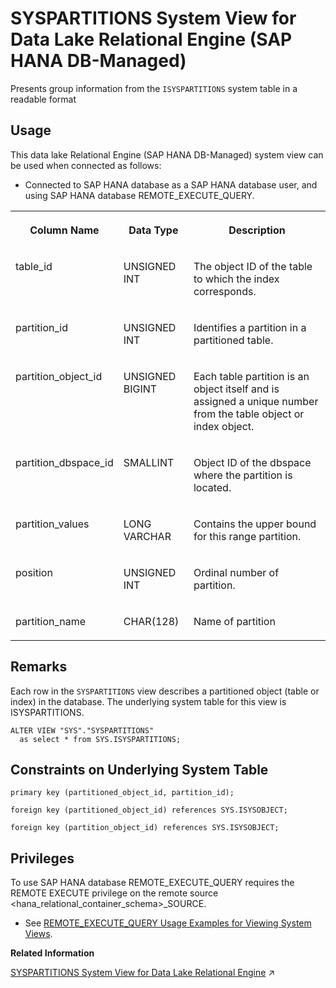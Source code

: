 <!-- loio1c2e04fba3b943e2b6ae23522aad5b5c -->

# SYSPARTITIONS System View for Data Lake Relational Engine \(SAP HANA DB-Managed\)

Presents group information from the `ISYSPARTITIONS` system table in a readable format



## Usage

This data lake Relational Engine \(SAP HANA DB-Managed\) system view can be used when connected as follows:

-   Connected to SAP HANA database as a SAP HANA database user, and using SAP HANA database REMOTE\_EXECUTE\_QUERY.





<table>
<tr>
<th valign="top">

Column Name

</th>
<th valign="top">

Data Type

</th>
<th valign="top">

Description

</th>
</tr>
<tr>
<td valign="top">

table\_id

</td>
<td valign="top">

UNSIGNED INT

</td>
<td valign="top">

The object ID of the table to which the index corresponds.

</td>
</tr>
<tr>
<td valign="top">

partition\_id

</td>
<td valign="top">

UNSIGNED INT

</td>
<td valign="top">

Identifies a partition in a partitioned table.

</td>
</tr>
<tr>
<td valign="top">

partition\_object\_id

</td>
<td valign="top">

UNSIGNED BIGINT

</td>
<td valign="top">

Each table partition is an object itself and is assigned a unique number from the table object or index object.

</td>
</tr>
<tr>
<td valign="top">

partition\_dbspace\_id

</td>
<td valign="top">

SMALLINT

</td>
<td valign="top">

Object ID of the dbspace where the partition is located.

</td>
</tr>
<tr>
<td valign="top">

partition\_values

</td>
<td valign="top">

LONG VARCHAR

</td>
<td valign="top">

Contains the upper bound for this range partition.

</td>
</tr>
<tr>
<td valign="top">

position

</td>
<td valign="top">

UNSIGNED INT

</td>
<td valign="top">

Ordinal number of partition.

</td>
</tr>
<tr>
<td valign="top">

partition\_name

</td>
<td valign="top">

CHAR\(128\)

</td>
<td valign="top">

Name of partition

</td>
</tr>
</table>



<a name="loio1c2e04fba3b943e2b6ae23522aad5b5c__section_ar2_nrj_wrb"/>

## Remarks

Each row in the `SYSPARTITIONS` view describes a partitioned object \(table or index\) in the database. The underlying system table for this view is ISYSPARTITIONS.

```
ALTER VIEW "SYS"."SYSPARTITIONS"
  as select * from SYS.ISYSPARTITIONS;
```



<a name="loio1c2e04fba3b943e2b6ae23522aad5b5c__section_egr_nrj_wrb"/>

## Constraints on Underlying System Table

```
primary key (partitioned_object_id, partition_id);
```

```
foreign key (partitioned_object_id) references SYS.ISYSOBJECT;
```

```
foreign key (partition_object_id) references SYS.ISYSOBJECT;
```



<a name="loio1c2e04fba3b943e2b6ae23522aad5b5c__section_gj1_wy1_4yb"/>

## Privileges

To use SAP HANA database REMOTE\_EXECUTE\_QUERY requires the REMOTE EXECUTE privilege on the remote source <hana\_relational\_container\_schema\>\_SOURCE.

-   See [REMOTE\_EXECUTE\_QUERY Usage Examples for Viewing System Views](https://help.sap.com/docs/SAP_HANA_DATA_LAKE/a898e08b84f21015969fa437e89860c8/ada51c0074354a5f99b60c14cffb653c.html).

**Related Information**  


[SYSPARTITIONS System View for Data Lake Relational Engine](https://help.sap.com/viewer/19b3964099384f178ad08f2d348232a9/2024_1_QRC/en-US/a87f12ff84f210158071ec615c24a7c0.html "Presents group information from the ISYSPARTITIONS system table in a readable format") :arrow_upper_right:

